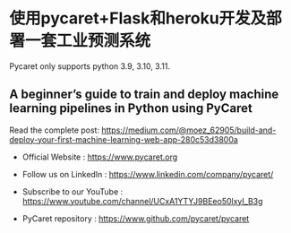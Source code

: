 # 使用pycaret+Flask和heroku开发及部署一套工业预测系统

Pycaret only supports python 3.9, 3.10, 3.11.

## A beginner’s guide to train and deploy machine learning pipelines in Python using PyCaret

Read the complete post: https://medium.com/@moez_62905/build-and-deploy-your-first-machine-learning-web-app-280c53d3800a

- Official Website : https://www.pycaret.org

- Follow us on LinkedIn : https://www.linkedin.com/company/pycaret/

- Subscribe to our YouTube : https://www.youtube.com/channel/UCxA1YTYJ9BEeo50lxyI_B3g

- PyCaret repository : https://www.github.com/pycaret/pycaret
